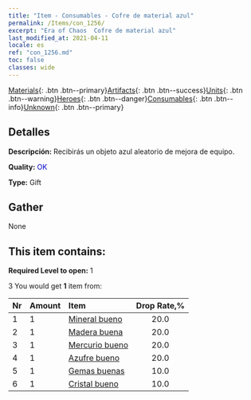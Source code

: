 ```yaml
---
title: "Item - Consumables - Cofre de material azul"
permalink: /Items/con_1256/
excerpt: "Era of Chaos  Cofre de material azul"
last_modified_at: 2021-04-11
locale: es
ref: "con_1256.md"
toc: false
classes: wide
---
```

 [Materials](/es/Items/){: .btn .btn--primary}[Artifacts](/es/Items/Artifacts/){: .btn .btn--success}[Units](/es/Items/Units/){: .btn .btn--warning}[Heroes](/es/Items/Heroes/){: .btn .btn--danger}[Consumables](/es/Items/Consumables/){: .btn .btn--info}[Unknown](/es/Items/Unknown/){: .btn .btn--primary}

## Detalles
 **Descripción:** Recibirás un objeto azul aleatorio de mejora de equipo.

 **Quality:** <span style="color: #0000CD">OK</span>

 **Type:** Gift

## Gather

  None

## This item contains:

 **Required Level to open:** 1

 3 You would get **1** item  from:

  | Nr | Amount |     Item    | Drop Rate,% |
  |:---|:-------|:------------|:---------:|
  | 1 | 1 | [Mineral bueno](/es/Items/mat_12/) | 20.0 | 
  | 2 | 1 | [Madera buena](/es/Items/mat_13/) | 20.0 | 
  | 3 | 1 | [Mercurio bueno](/es/Items/mat_14/) | 20.0 | 
  | 4 | 1 | [Azufre bueno](/es/Items/mat_15/) | 20.0 | 
  | 5 | 1 | [Gemas buenas](/es/Items/mat_16/) | 10.0 | 
  | 6 | 1 | [Cristal bueno](/es/Items/mat_17/) | 10.0 | 
